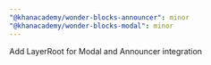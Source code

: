 ```yaml
---
"@khanacademy/wonder-blocks-announcer": minor
"@khanacademy/wonder-blocks-modal": minor
---
```


Add LayerRoot for Modal and Announcer integration

